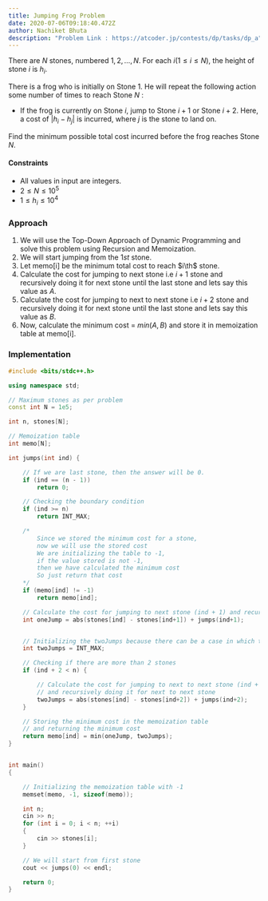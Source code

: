 ```yaml
---
title: Jumping Frog Problem
date: 2020-07-06T09:18:40.472Z
author: Nachiket Bhuta
description: "Problem Link : https://atcoder.jp/contests/dp/tasks/dp_a"
---
```

There are $N$ stones, numbered $1,2,…,N$. For each $i (1 \leq i \leq N)$, the height of stone $i$ is $h_i$.

There is a frog who is initially on Stone 1. He will repeat the following action some number of times to reach Stone $N$ :

- If the frog is currently on Stone $i$, jump to Stone $i+1$ or Stone $i+2$. Here, a cost of $|h_i - h_j|$ is incurred, where $j$ is the stone to land on.

Find the minimum possible total cost incurred before the frog reaches Stone $N$.

#### Constraints

- All values in input are integers.
- $2 \leq N \leq 10^5$
- $1 \leq h_i \leq 10^4$

### Approach

1. We will use the Top-Down Approach of Dynamic Programming and solve this problem using Recursion and Memoization.
2. We will start jumping from the $1st$ stone.
3. Let memo[i] be the minimum total cost to reach $i\th$ stone.
4. Calculate the cost for jumping to next stone i.e $i+1$ stone and recursively doing it for next stone until the last stone and lets say this value as $A$.
5. Calculate the cost for jumping to next to next stone i.e $i+2$ stone and recursively doing it for next stone until the last stone and lets say this value as $B$.
6. Now, calculate the minimum cost = $min(A, B)$ and store it in memoization table at memo[i].

### Implementation

```cpp
#include <bits/stdc++.h>

using namespace std;

// Maximum stones as per problem
const int N = 1e5;

int n, stones[N];

// Memoization table
int memo[N];

int jumps(int ind) {

    // If we are last stone, then the answer will be 0.
    if (ind == (n - 1))
        return 0;

    // Checking the boundary condition
    if (ind >= n)
        return INT_MAX;

    /*  
        Since we stored the minimum cost for a stone,
        now we will use the stored cost
        We are initializing the table to -1,
        if the value stored is not -1,
        then we have calculated the minimum cost
        So just return that cost
    */
    if (memo[ind] != -1)
        return memo[ind];

    // Calculate the cost for jumping to next stone (ind + 1) and recursively doing it for next stone
    int oneJump = abs(stones[ind] - stones[ind+1]) + jumps(ind+1);


    // Initializing the twoJumps because there can be a case in which there can be only one stone.
    int twoJumps = INT_MAX;

    // Checking if there are more than 2 stones
    if (ind + 2 < n) {

        // Calculate the cost for jumping to next to next stone (ind + 2)
        // and recursively doing it for next to next stone
        twoJumps = abs(stones[ind] - stones[ind+2]) + jumps(ind+2);
    }

    // Storing the minimum cost in the memoization table
    // and returning the minimum cost
    return memo[ind] = min(oneJump, twoJumps);
}


int main()
{

    // Initializing the memoization table with -1
    memset(memo, -1, sizeof(memo));

    int n;
    cin >> n;
    for (int i = 0; i < n; ++i)
    {
        cin >> stones[i];
    }

    // We will start from first stone
    cout << jumps(0) << endl;

    return 0;
}
```
